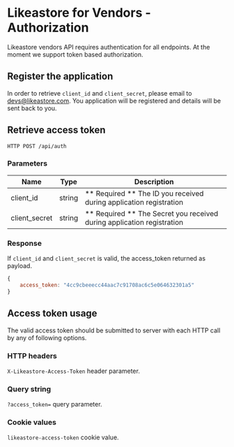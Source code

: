 # Likeastore for Vendors - Authorization

Likeastore vendors API requires authentication for all endpoints. At the moment we support token based authorization.

## Register the application

In order to retrieve `client_id` and `client_secret`, please email to [devs@likeastore.com](mailto:devs@likeastore.com). You application will be registered and details will be sent back to you.

## Retrieve access token

```plain
HTTP POST /api/auth
```

### Parameters

| Name   | Type  | Description  |
|---|---|---|
| client_id  | string  | ** Required ** The ID you received during application registration |
| client_secret  | string  | ** Required ** The Secret you received during application registration |

### Response

If `client_id` and `client_secret` is valid, the access_token returned as payload.

```js
{
	access_token: "4cc9cbeeecc44aac7c91708ac6c5e064632301a5"
}
```

## Access token usage

The valid access token should be submitted to server with each HTTP call by any of following options.

### HTTP headers

`X-Likeastore-Access-Token` header parameter.

### Query string

`?access_token=` query parameter.

### Cookie values

`likeastore-access-token` cookie value.

